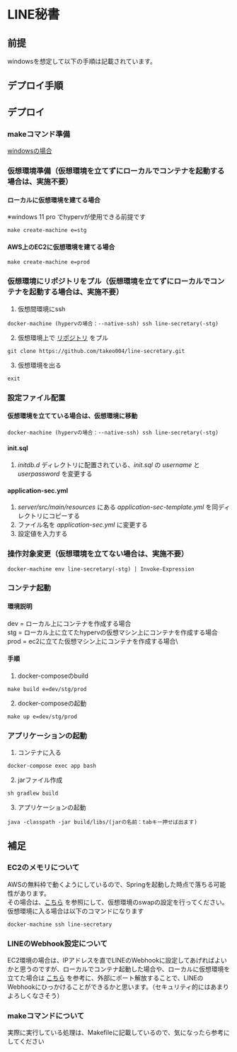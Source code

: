 # LINE秘書
## 前提
windowsを想定して以下の手順は記載されています。
## デプロイ手順
## デプロイ
### makeコマンド準備
[windowsの場合](https://zenn.dev/genki86web/articles/6e61c167fbe926)

### 仮想環境準備（仮想環境を立てずにローカルでコンテナを起動する場合は、実施不要）
#### ローカルに仮想環境を建てる場合
※windows 11 pro でhypervが使用できる前提です
```
make create-machine e=stg
```

#### AWS上のEC2に仮想環境を建てる場合
```
make create-machine e=prod
```

### 仮想環境にリポジトリをプル（仮想環境を立てずにローカルでコンテナを起動する場合は、実施不要）
1. 仮想間環境にssh
```
docker-machine (hypervの場合：--native-ssh) ssh line-secretary(-stg)
```
2. 仮想環境上で [リポジトリ](https://github.com/takeo004/line-secretary) をプル
```
git clone https://github.com/takeo004/line-secretary.git
```
3. 仮想環境を出る
```
exit
```
### 設定ファイル配置
#### 仮想環境を立てている場合は、仮想環境に移動
```
docker-machine (hypervの場合：--native-ssh) ssh line-secretary(-stg)
```
#### init.sql
1. *initdb.d* ディレクトリに配置されている、*init.sql* の *username* と *userpassword* を変更する

#### application-sec.yml
1. *server/src/main/resources* にある *application-sec-template.yml* を同ディレクトリにコピーする
2. ファイル名を *application-sec.yml* に変更する
3. 設定値を入力する
### 操作対象変更（仮想環境を立てない場合は、実施不要）
```
docker-machine env line-secretary(-stg) | Invoke-Expression
```

### コンテナ起動
#### 環境説明
dev = ローカル上にコンテナを作成する場合\
stg = ローカル上に立てたhypervの仮想マシン上にコンテナを作成する場合\
prod = ec2に立てた仮想マシン上にコンテナを作成する場合\

#### 手順
1. docker-composeのbuild
```
make build e=dev/stg/prod
```
2. docker-composeの起動
```
make up e=dev/stg/prod
```

### アプリケーションの起動
1. コンテナに入る
```
docker-compose exec app bash
```
2. jarファイル作成
```
sh gradlew build
```
3. アプリケーションの起動
```
java -classpath -jar build/libs/(jarの名前：tabキー押せば出ます)
```

## 補足
### EC2のメモリについて
AWSの無料枠で動くようにしているので、Springを起動した時点で落ちる可能性があります。\
その場合は、[こちら](https://karakunphoto.com/development/server/1218/) を参照にして、仮想環境のswapの設定を行ってください。\
仮想環境に入る場合は以下のコマンドになります
```
docker-machine ssh line-secretary
```

### LINEのWebhook設定について
EC2環境の場合は、IPアドレスを直でLINEのWebhookに設定してあげればよいかと思うのですが、ローカルでコンテナ起動した場合や、ローカルに仮想環境を立てた場合は [こちら](https://qiita.com/Esfahan/items/74e71edfe17d9935d47e) を参考に、外部にポート解放することで、LINEのWebhookにひっかけることができるかと思います。（セキュリティ的にはあまりよろしくなさそう）

### makeコマンドについて
実際に実行している処理は、Makefileに記載しているので、気になったら参考にしてください